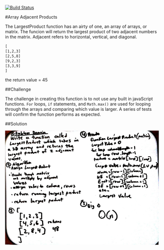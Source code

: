 [![Build Status](https://travis-ci.org/Lennerblom/data-structures-and-algorithms.svg?branch=master)](https://travis-ci.org/Lennerblom/data-structures-and-algorithms)

#Array Adjacent Products

The LargestProduct function has an airty of one, an array of arrays, or matrix.  The funcion will return the largest product of two adjacent numbers in the matrix.  Adjacent refers to horizontal, vertical, and diagonal.

    [
    [1,2,3]
    [2,5,8]
    [9,2,3]
    [3,3,9]
    ]
the return value = 45 

##Challenge

The challenge in creating this function is to not use any built in javaScript functions.  `For` loops, `if` statements, and `Math.max()` are used for looping through the arrays and comparing which value is larger.  A series of tests will confirm the function performs as expected.

##Solution

![whiteboard](assets/array_adjacent_product.jpg)